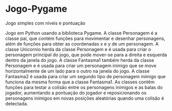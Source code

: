 # Jogo-Pygame
Jogo simples com níveis e pontuação

Jogo em Python usando a biblioteca Pygame. A classe Personagem é a classe pai, que contém funções para movimentar e desenhar personagens, além de funções para obter as coordenadas x e y de um personagem.
A classe Unicornio herda da classe Personagem e é usada para criar o personagem principal do jogo, que pode mover-se para a direita e esquerda dentro da janela do jogo.
A classe Fantasma1 também herda da classe Personagem e é usada para criar um personagem inimigo que se move horizontalmente de um lado para o outro na janela do jogo. 
A classe Fantasma2 é usada para criar um segundo tipo de personagem inimigo que funciona da mesma forma que a classe Fantasma1.
As classes contêm funções para testar a colisão entre os personagens inimigos e as balas do jogador, aumentando a pontuação do jogador e reposicionando os personagens inimigos em novas posições aleatórias quando uma colisão é detectada.
